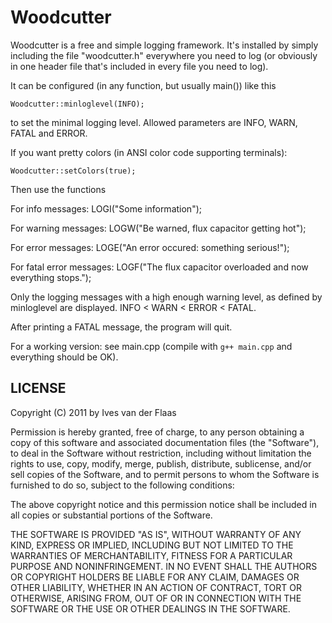 # Woodcutter #
Woodcutter is a free and simple logging framework. It's installed by simply including the file "woodcutter.h" everywhere you need to log (or obviously in one header file that's included in every file you need to log). 

It can be configured (in any function, but usually main()) like this

    Woodcutter::minloglevel(INFO);

to set the minimal logging level. Allowed parameters are INFO, WARN, FATAL and ERROR. 

If you want pretty colors (in ANSI color code supporting terminals):

    Woodcutter::setColors(true);

Then use the functions

For info messages:
    LOGI("Some information");

For warning messages: 
    LOGW("Be warned, flux capacitor getting hot");

For error messages:
    LOGE("An error occured: something serious!");

For fatal error messages:
    LOGF("The flux capacitor overloaded and now everything stops.");

Only the logging messages with a high enough warning level, as defined by minloglevel are displayed. INFO < WARN < ERROR < FATAL. 

After printing a FATAL message, the program will quit. 

For a working version: see main.cpp (compile with `g++ main.cpp` and everything should be OK). 

## LICENSE ##
Copyright (C) 2011 by Ives van der Flaas

Permission is hereby granted, free of charge, to any person obtaining a copy
of this software and associated documentation files (the "Software"), to deal
in the Software without restriction, including without limitation the rights
to use, copy, modify, merge, publish, distribute, sublicense, and/or sell
copies of the Software, and to permit persons to whom the Software is
furnished to do so, subject to the following conditions:

The above copyright notice and this permission notice shall be included in
all copies or substantial portions of the Software.

THE SOFTWARE IS PROVIDED "AS IS", WITHOUT WARRANTY OF ANY KIND, EXPRESS OR
IMPLIED, INCLUDING BUT NOT LIMITED TO THE WARRANTIES OF MERCHANTABILITY,
FITNESS FOR A PARTICULAR PURPOSE AND NONINFRINGEMENT. IN NO EVENT SHALL THE
AUTHORS OR COPYRIGHT HOLDERS BE LIABLE FOR ANY CLAIM, DAMAGES OR OTHER
LIABILITY, WHETHER IN AN ACTION OF CONTRACT, TORT OR OTHERWISE, ARISING FROM,
OUT OF OR IN CONNECTION WITH THE SOFTWARE OR THE USE OR OTHER DEALINGS IN
THE SOFTWARE.